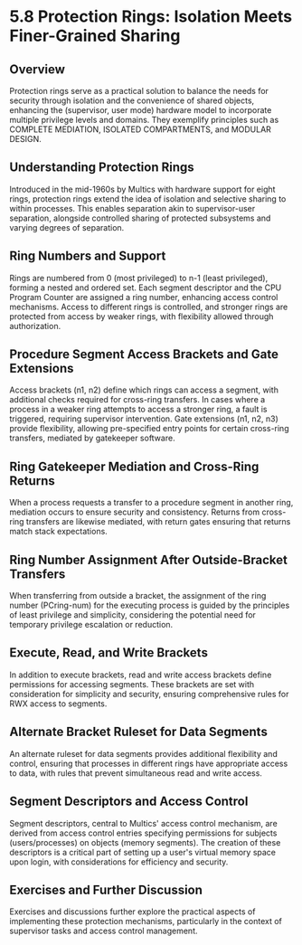 # 5.8 Protection Rings: Isolation Meets Finer-Grained Sharing

## Overview
Protection rings serve as a practical solution to balance the needs for security through isolation and the convenience of shared objects, enhancing the (supervisor, user mode) hardware model to incorporate multiple privilege levels and domains. They exemplify principles such as COMPLETE MEDIATION, ISOLATED COMPARTMENTS, and MODULAR DESIGN.

## Understanding Protection Rings
Introduced in the mid-1960s by Multics with hardware support for eight rings, protection rings extend the idea of isolation and selective sharing to within processes. This enables separation akin to supervisor-user separation, alongside controlled sharing of protected subsystems and varying degrees of separation.

## Ring Numbers and Support
Rings are numbered from 0 (most privileged) to n-1 (least privileged), forming a nested and ordered set. Each segment descriptor and the CPU Program Counter are assigned a ring number, enhancing access control mechanisms. Access to different rings is controlled, and stronger rings are protected from access by weaker rings, with flexibility allowed through authorization.

## Procedure Segment Access Brackets and Gate Extensions
Access brackets (n1, n2) define which rings can access a segment, with additional checks required for cross-ring transfers. In cases where a process in a weaker ring attempts to access a stronger ring, a fault is triggered, requiring supervisor intervention. Gate extensions (n1, n2, n3) provide flexibility, allowing pre-specified entry points for certain cross-ring transfers, mediated by gatekeeper software.

## Ring Gatekeeper Mediation and Cross-Ring Returns
When a process requests a transfer to a procedure segment in another ring, mediation occurs to ensure security and consistency. Returns from cross-ring transfers are likewise mediated, with return gates ensuring that returns match stack expectations.

## Ring Number Assignment After Outside-Bracket Transfers
When transferring from outside a bracket, the assignment of the ring number (PCring-num) for the executing process is guided by the principles of least privilege and simplicity, considering the potential need for temporary privilege escalation or reduction.

## Execute, Read, and Write Brackets
In addition to execute brackets, read and write access brackets define permissions for accessing segments. These brackets are set with consideration for simplicity and security, ensuring comprehensive rules for RWX access to segments.

## Alternate Bracket Ruleset for Data Segments
An alternate ruleset for data segments provides additional flexibility and control, ensuring that processes in different rings have appropriate access to data, with rules that prevent simultaneous read and write access.

## Segment Descriptors and Access Control
Segment descriptors, central to Multics' access control mechanism, are derived from access control entries specifying permissions for subjects (users/processes) on objects (memory segments). The creation of these descriptors is a critical part of setting up a user's virtual memory space upon login, with considerations for efficiency and security.

## Exercises and Further Discussion
Exercises and discussions further explore the practical aspects of implementing these protection mechanisms, particularly in the context of supervisor tasks and access control management.
